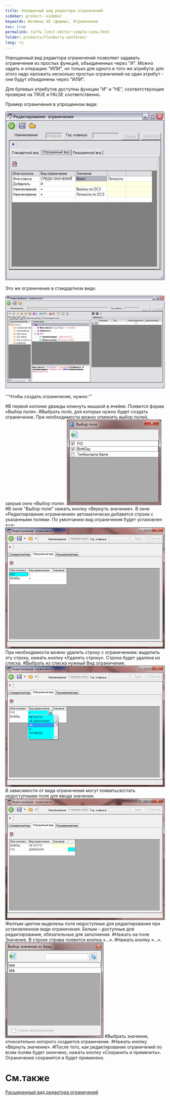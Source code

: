 ```yaml
---
title: Упрощенный вид редактора ограничений
sidebar: product--sidebar
keywords: Windows UI (формы), Ограничения
toc: true
permalink: ru/fw_limit-editor-simple-view.html
folder: products/flexberry-winforms/
lang: ru
---
```


Упрощенный вид редактора ограничений позволяет задавать ограничения из простых функций, объединенных через "И". Можно задать и операцию "ИЛИ", но только для одного и того же атрибута: для этого надо наложить несколько простых ограничений на один атрибут - они будут объединены через "ИЛИ".

Для булевых атрибутов доступны функции "И" и "НЕ", соответствующие проверке на TRUE и FALSE соответственно.

Пример ограничения в упрощенном виде:

![](/images/pages/img/page/limit-editor-simple-view/Scr02.jpg)


Это же ограничение в стандартном виде:

![](/images/pages/img/page/limit-editor-simple-view/Scr03.jpg)


'''Чтобы создать ограничение, нужно:'''


#В первой колонке дважды кликнуть мышкой в ячейке. Появится форма «Выбор поля». 
#Выбрать поля, для которых нужно будет создать ограничение. При необходимости можно отменить выбор полей, закрыв окно «Выбор поля».
![](/images/pages/RedaktorOgrWin/17.png)
#В окне "Выбор поля" нажать кнопку «Вернуть значение». В окне «Редактирование ограничения» автоматически добавятся строки с указанными полями. По умолчанию вид ограничения будет установлен «=»:
![](/images/pages/RedaktorOgrWin/18.png)
При необходимости можно удалить строку с ограничением:
выделить эту строку, нажать кнопку «Удалить строку». Строка будет удалена из списка. 
#Выбрать из списка нужный Вид ограничения. 
![](/images/pages/RedaktorOgrWin/19.png)
В зависимости от вида ограничения могут появиться/стать недоступными поля для ввода значения.
![](/images/pages/RedaktorOgrWin/20.png)
Желтым цветом выделены поля недоступные для редактирования при установленном виде ограничения. Белым – доступные для редактирования, обязательные для заполнения. 
#Нажать на поле Значение. В строке справа появится кнопка «…».
#Нажать кнопку «…».
![](/images/pages/RedaktorOgrWin/21.png)
#Выбрать значение, относительно которого создается ограничение.
#Нажать кнопку «Вернуть значение». 
#После того, как редактирование ограничений по всем полям будет окончено, нажать кнопку «Сохранить и применить». Ограничение сохранится и будет применено.

# См.также
[Расширенный вид редактора ограничений](advanced-limit-editor.html)


